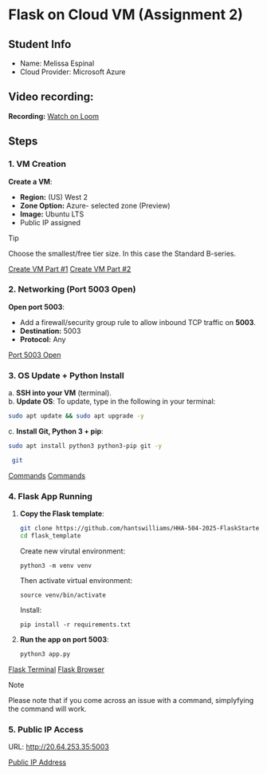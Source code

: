 # Flask on Cloud VM (Assignment 2)

## Student Info
- Name: Melissa Espinal
- Cloud Provider: Microsoft Azure

## Video recording: 
**Recording:** [Watch on Loom](https://www.loom.com/share/5afe75e55cb040a8808220a6fbf9240d?sid=cc8a2949-0419-4d98-a609-9e9ed3314912)

## Steps
### 1. VM Creation
**Create a VM**:  
   - **Region:** (US) West 2
   - **Zone Option:** Azure- selected zone (Preview)
   - **Image:** Ubuntu LTS
   - Public IP assigned
> [!TIP]
> Choose the smallest/free tier size. In this case the Standard B-series.
 

[Create VM Part #1](images/Create_vm_1.png)
[Create VM Part #2](images/Create_vm_2.png)

### 2. Networking (Port 5003 Open)
**Open port 5003**:  
   - Add a firewall/security group rule to allow inbound TCP traffic on **5003**.
   -   **Destination:** 5003
   -   **Protocol:** Any
       
[Port 5003 Open](images/Networking_Port5003_Open.png)

### 3. OS Update + Python Install
a. **SSH into your VM** (terminal).  
b. **Update OS**: To update, type in the following in your terminal:
   ```bash
   sudo apt update && sudo apt upgrade -y
   ```  
c. **Install Git, Python 3 + pip**:  
   ```bash
   sudo apt install python3 python3-pip git -y
   ```
 ```bash
  git
   ```  
[Commands](images/Install_Git_Python3_pip.png)
[Commands](images/Git_terminal.png)

### 4. Flask App Running
1. **Copy the Flask template**:  
   ```bash
   git clone https://github.com/hantswilliams/HHA-504-2025-FlaskStarter.git
   cd flask_template
   ```  
    Create new virutal environment: 
    ```
    python3 -m venv venv
    ```
    Then activate virtual environment:
    ```
    source venv/bin/activate
    ```
    Install: 
    ```
    pip install -r requirements.txt
    ``` 
2. **Run the app on port 5003**:  
   ```bash
   python3 app.py
   ```  

[Flask Terminal](images/Flask_Running_Terminal.png) 
[Flask Browser](images/Flask_Running_Browser.png)

> [!NOTE]
> Please note that if you come across an issue with a command, simplyfying the command will work.

### 5. Public IP Access
URL: http://20.64.253.35:5003

[Public IP Address](images/Public_IP_Access.png)
